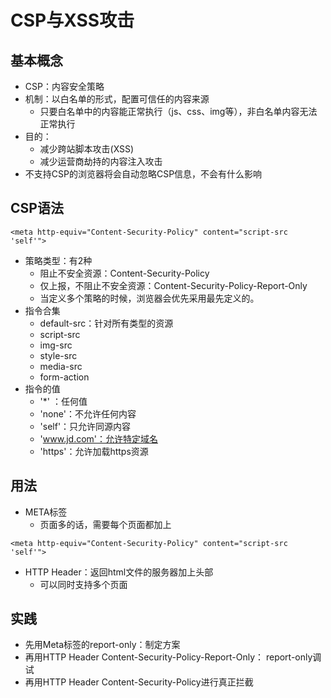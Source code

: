 # CSP与XSS攻击
## 基本概念
- CSP：内容安全策略
- 机制：以白名单的形式，配置可信任的内容来源
	- 只要白名单中的内容能正常执行（js、css、img等），非白名单内容无法正常执行
- 目的：
	- 减少跨站脚本攻击(XSS)
	- 减少运营商劫持的内容注入攻击
- 不支持CSP的浏览器将会自动忽略CSP信息，不会有什么影响

## CSP语法
```
<meta http-equiv="Content-Security-Policy" content="script-src 'self'">
```

- 策略类型：有2种
	- 阻止不安全资源：Content-Security-Policy
	- 仅上报，不阻止不安全资源：Content-Security-Policy-Report-Only
	- 当定义多个策略的时候，浏览器会优先采用最先定义的。
- 指令合集
	- default-src：针对所有类型的资源
	- script-src
	- img-src
	- style-src
	- media-src 
	- form-action
- 指令的值
	- '*' ：任何值
	- 'none'：不允许任何内容
	- 'self'：只允许同源内容
	- 'www.jd.com'：允许特定域名
	- 'https'：允许加载https资源
 
## 用法
- META标签
	- 页面多的话，需要每个页面都加上
```
<meta http-equiv="Content-Security-Policy" content="script-src 'self'">
```
- HTTP Header：返回html文件的服务器加上头部
	- 可以同时支持多个页面

## 实践
- 先用Meta标签的report-only：制定方案
- 再用HTTP Header Content-Security-Policy-Report-Only： report-only调试
- 再用HTTP Header Content-Security-Policy进行真正拦截
